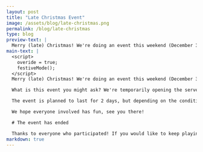 ```yaml
---
layout: post
title: "Late Christmas Event"
image: /assets/blog/late-christmas.png
permalink: /blog/late-christmas
type: blog
preview-text: | 
  Merry (late) Christmas! We're doing an event this weekend (December 30th to 31st)
main-text: | 
  <script>
    overide = true;
    festiveMode();
  </script>
  Merry (late) Christmas! We're doing an event this weekend (December 30th to 31st)

  What is this event you might ask? We're temporarily opening the server up to the public on the weekend to see how it does. There will be no sign-ups or anything like that required to participate, If you've been thinking introducing some friends to the project this would be a great time to do so!

  The event is planned to last for 2 days, but depending on the conditions might last longer and the server might temporarily re-enter its closed state if no moderators are able to keep an eye on the server at the time. (We will try our best to prevent this though!)

  We hope everyone involved has fun, see you there!

  # The event has ended

  Thanks to everyone who participated! If you would like to keep playing please make an [Invite Request](../joinrequest)!
markdown: true
---
```

